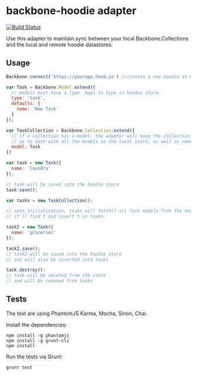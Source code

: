# backbone-hoodie adapter
[![Build Status](https://travis-ci.org/hoodiehq/backbone-hoodie.png?branch=master)](https://travis-ci.org/hoodiehq/backbone-hoodie)

Use this adapter to maintain sync between your local Backbone.Collections and the local and remote hoodie datastores.

## Usage

```javascript
Backbone.connect('https://yourapp.hood.ie') //creates a new hoodie at Backbone.hoodie

var Task = Backbone.Model.extend({
  // models must have a type. maps to type in hoodie store.
  type: 'task',
  defaults: {
    name: 'New Task'
  }
});

var TaskCollection = Backbone.Collection.extend({
  // if a collection has a model, the adapter will keep the collection
  // up to date with all the models in the local store, as well as remote events
  model: Task 
})

var task = new Task({
  name: 'laundry'
});

// task will be saved into the hoodie store
task.save();

var tasks = new TaskCollection();

// upon initialization, tasks will fetch() all Task models from the datastore.
// it'll find t and insert t in tasks.

task2 = new Task({
  name: 'groceries'
});

task2.save();
// task2 will be saved into the hoodie store
// and will also be inserted into tasks

task.destroy();
// task will be deleted from the store
// and will be removed from tasks
```

## Tests

The test are using PhantomJS Karma, Mocha, Sinon, Chai.

Install the dependencies:

    npm install -g phantomjs
    npm install -g grunt-cli
    npm install

Run the tests via Grunt:

    grunt test
